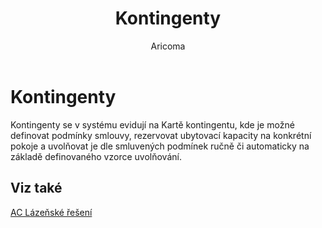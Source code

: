 ﻿---
    title: "Kontingenty"
    author: Aricoma
    ms.date: 04/30/2018
    ms.topic: article
    ms.prod: dynamics-nav-2017
    ms.contentlocale: cs-cz
    ms.lasthandoff: 04/30/2018
---

# Kontingenty

Kontingenty se v systému evidují na Kartě kontingentu, kde je možné definovat podmínky smlouvy, rezervovat ubytovací kapacity na konkrétní pokoje a uvolňovat je dle smluvených podmínek ručně či automaticky na základě definovaného vzorce uvolňování. 


## <a name="see-also"></a>Viz také
[AC Lázeňské řešení](ac-spa-solution.md)